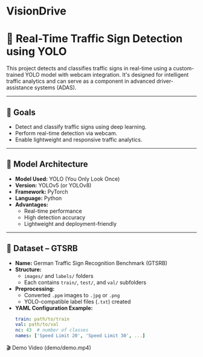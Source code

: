 # VisionDrive
# 🚦 Real-Time Traffic Sign Detection using YOLO

This project detects and classifies traffic signs in real-time using a custom-trained YOLO model with webcam integration. It's designed for intelligent traffic analytics and can serve as a component in advanced driver-assistance systems (ADAS).

---

## 📌 Goals

- Detect and classify traffic signs using deep learning.
- Perform real-time detection via webcam.
- Enable lightweight and responsive traffic analytics.

---

## 🧠 Model Architecture

- **Model Used:** YOLO (You Only Look Once)
- **Version:** YOLOv5 (or YOLOv8)
- **Framework:** PyTorch
- **Language:** Python
- **Advantages:**
  - Real-time performance
  - High detection accuracy
  - Lightweight and deployment-friendly

---

## 📂 Dataset – GTSRB

- **Name:** German Traffic Sign Recognition Benchmark (GTSRB)
- **Structure:**
  - `images/` and `labels/` folders
  - Each contains `train/`, `test/`, and `val/` subfolders
- **Preprocessing:**
  - Converted `.ppm` images to `.jpg` or `.png`
  - YOLO-compatible label files (`.txt`) created
- **YAML Configuration Example:**
  ```yaml
  train: path/to/train
  val: path/to/val
  nc: 43  # number of classes
  names: ['Speed Limit 20', 'Speed Limit 30', ...]


🎬 Demo Video
(demo/demo.mp4)

